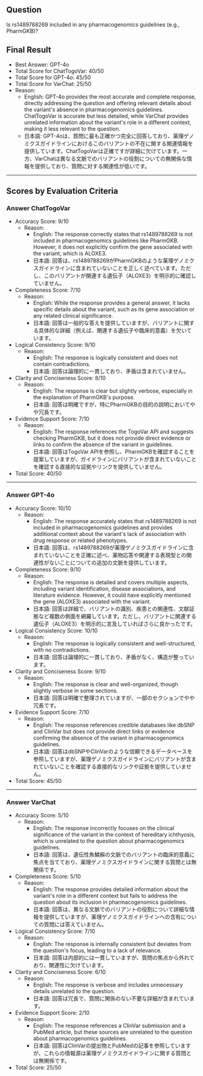 ## Question

Is rs1489788269 included in any pharmacogenomics guidelines (e.g., PharmGKB)?

## Final Result

- Best Answer: GPT-4o
- Total Score for ChatTogoVar: 40/50
- Total Score for GPT-4o: 45/50
- Total Score for VarChat: 25/50
- Reason:
  - English: GPT-4o provides the most accurate and complete response, directly addressing the question and offering relevant details about the variant's absence in pharmacogenomics guidelines. ChatTogoVar is accurate but less detailed, while VarChat provides unrelated information about the variant's role in a different context, making it less relevant to the question.
  - 日本語: GPT-4oは、質問に最も正確かつ完全に回答しており、薬理ゲノミクスガイドラインにおけるこのバリアントの不在に関する関連情報を提供しています。ChatTogoVarは正確ですが詳細に欠けています。一方、VarChatは異なる文脈でのバリアントの役割についての無関係な情報を提供しており、質問に対する関連性が低いです。

---

## Scores by Evaluation Criteria

### Answer ChatTogoVar
- Accuracy Score: 9/10
  - Reason: 
    - English: The response correctly states that rs1489788269 is not included in pharmacogenomics guidelines like PharmGKB. However, it does not explicitly confirm the gene associated with the variant, which is ALOXE3.
    - 日本語: 回答は、rs1489788269がPharmGKBのような薬理ゲノミクスガイドラインに含まれていないことを正しく述べています。ただし、このバリアントが関連する遺伝子（ALOXE3）を明示的に確認していません。
- Completeness Score: 7/10
  - Reason: 
    - English: While the response provides a general answer, it lacks specific details about the variant, such as its gene association or any related clinical significance.
    - 日本語: 回答は一般的な答えを提供していますが、バリアントに関する具体的な詳細（例えば、関連する遺伝子や臨床的意義）を欠いています。
- Logical Consistency Score: 9/10
  - Reason: 
    - English: The response is logically consistent and does not contain contradictions.
    - 日本語: 回答は論理的に一貫しており、矛盾は含まれていません。
- Clarity and Conciseness Score: 8/10
  - Reason: 
    - English: The response is clear but slightly verbose, especially in the explanation of PharmGKB's purpose.
    - 日本語: 回答は明確ですが、特にPharmGKBの目的の説明においてやや冗長です。
- Evidence Support Score: 7/10
  - Reason: 
    - English: The response references the TogoVar API and suggests checking PharmGKB, but it does not provide direct evidence or links to confirm the absence of the variant in guidelines.
    - 日本語: 回答はTogoVar APIを参照し、PharmGKBを確認することを提案していますが、ガイドラインにバリアントが含まれていないことを確認する直接的な証拠やリンクを提供していません。
- Total Score: 40/50

---

### Answer GPT-4o
- Accuracy Score: 10/10
  - Reason: 
    - English: The response accurately states that rs1489788269 is not included in pharmacogenomics guidelines and provides additional context about the variant's lack of association with drug response or related phenotypes.
    - 日本語: 回答は、rs1489788269が薬理ゲノミクスガイドラインに含まれていないことを正確に述べ、薬物応答や関連する表現型との関連性がないことについての追加の文脈を提供しています。
- Completeness Score: 9/10
  - Reason: 
    - English: The response is detailed and covers multiple aspects, including variant identification, disease associations, and literature evidence. However, it could have explicitly mentioned the gene (ALOXE3) associated with the variant.
    - 日本語: 回答は詳細で、バリアントの識別、疾患との関連性、文献証拠など複数の側面を網羅しています。ただし、バリアントに関連する遺伝子（ALOXE3）を明示的に言及していればさらに良かったです。
- Logical Consistency Score: 10/10
  - Reason: 
    - English: The response is logically consistent and well-structured, with no contradictions.
    - 日本語: 回答は論理的に一貫しており、矛盾がなく、構造が整っています。
- Clarity and Conciseness Score: 9/10
  - Reason: 
    - English: The response is clear and well-organized, though slightly verbose in some sections.
    - 日本語: 回答は明確で整理されていますが、一部のセクションでやや冗長です。
- Evidence Support Score: 7/10
  - Reason: 
    - English: The response references credible databases like dbSNP and ClinVar but does not provide direct links or evidence confirming the absence of the variant in pharmacogenomics guidelines.
    - 日本語: 回答はdbSNPやClinVarのような信頼できるデータベースを参照していますが、薬理ゲノミクスガイドラインにバリアントが含まれていないことを確認する直接的なリンクや証拠を提供していません。
- Total Score: 45/50

---

### Answer VarChat
- Accuracy Score: 5/10
  - Reason: 
    - English: The response incorrectly focuses on the clinical significance of the variant in the context of hereditary ichthyosis, which is unrelated to the question about pharmacogenomics guidelines.
    - 日本語: 回答は、遺伝性魚鱗癬の文脈でのバリアントの臨床的意義に焦点を当てており、薬理ゲノミクスガイドラインに関する質問とは無関係です。
- Completeness Score: 5/10
  - Reason: 
    - English: The response provides detailed information about the variant's role in a different context but fails to address the question about its inclusion in pharmacogenomics guidelines.
    - 日本語: 回答は、異なる文脈でのバリアントの役割について詳細な情報を提供していますが、薬理ゲノミクスガイドラインへの含有についての質問には答えていません。
- Logical Consistency Score: 7/10
  - Reason: 
    - English: The response is internally consistent but deviates from the question's focus, leading to a lack of relevance.
    - 日本語: 回答は内部的には一貫していますが、質問の焦点から外れており、関連性に欠けています。
- Clarity and Conciseness Score: 6/10
  - Reason: 
    - English: The response is verbose and includes unnecessary details unrelated to the question.
    - 日本語: 回答は冗長で、質問に関係のない不要な詳細が含まれています。
- Evidence Support Score: 2/10
  - Reason: 
    - English: The response references a ClinVar submission and a PubMed article, but these sources are unrelated to the question about pharmacogenomics guidelines.
    - 日本語: 回答はClinVarの提出物とPubMedの記事を参照していますが、これらの情報源は薬理ゲノミクスガイドラインに関する質問とは無関係です。
- Total Score: 25/50